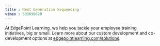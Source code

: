 ```yaml
---
title : Next Generation Sequencing
vimeo : 533690620
---
```

At EdgePoint Learning, we help you tackle your employee training initiatives, big or small. Learn more about our custom development and co-development options at [edgepointlearning.com/solutions](/solutions/).